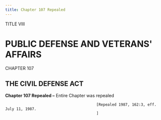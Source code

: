 ```yaml
---
title: Chapter 107 Repealed
---
```


TITLE VIII
                                             
PUBLIC DEFENSE AND VETERANS' AFFAIRS
====================================

CHAPTER 107
                                             
THE CIVIL DEFENSE ACT
---------------------

**Chapter 107 Repealed –** Entire Chapter was repealed


                                             [Repealed 1987, 162:3, eff. July 11, 1987.
                                             ]
